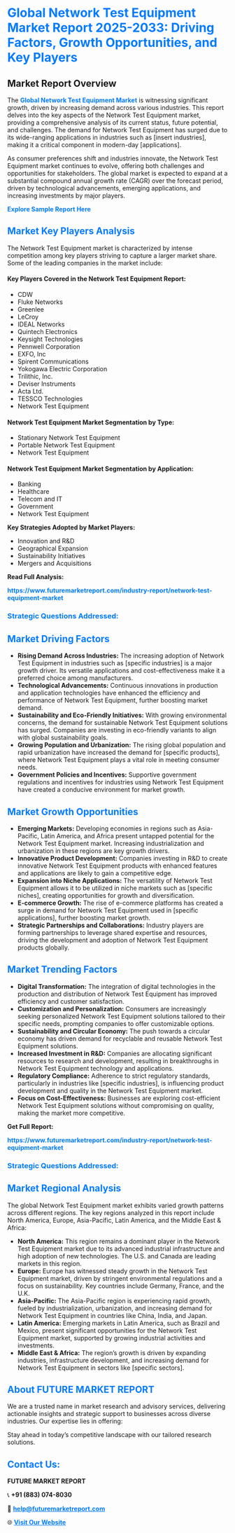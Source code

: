 <h1 style="color: #007BFF;">Global Network Test Equipment Market Report 2025-2033: Driving Factors, Growth Opportunities, and Key Players</h1>

<section id="overview">
<h2>Market Report Overview</h2>
<p>The <a href="https://www.futuremarketreport.com/industry-report/network-test-equipment-market" style="color: #007BFF; text-decoration: none;"><strong>Global Network Test Equipment Market</strong></a> is witnessing significant growth, driven by increasing demand across various industries. This report delves into the key aspects of the Network Test Equipment market, providing a comprehensive analysis of its current status, future potential, and challenges. The demand for Network Test Equipment has surged due to its wide-ranging applications in industries such as [insert industries], making it a critical component in modern-day [applications].</p>
<p>As consumer preferences shift and industries innovate, the Network Test Equipment market continues to evolve, offering both challenges and opportunities for stakeholders. The global market is expected to expand at a substantial compound annual growth rate (CAGR) over the forecast period, driven by technological advancements, emerging applications, and increasing investments by major players.</p>
</section>

<section id="overview">
<p><a href="https://www.futuremarketreport.com/request-sample/reportId=99673" style="color: #007BFF; text-decoration: none;"><strong>Explore Sample Report Here</strong></a></p>
</section>

<section id="key-players">
<h2 style="color: #007BFF;">Market Key Players Analysis</h2>
<p>The Network Test Equipment market is characterized by intense competition among key players striving to capture a larger market share. Some of the leading companies in the market include:</p>
<h4>Key Players Covered in the Network Test Equipment Report:</h4>
<ul><li>CDW</li><li>Fluke Networks</li><li>Greenlee</li><li>LeCroy</li><li>IDEAL Networks</li><li>Quintech Electronics</li><li>Keysight Technologies</li><li>Pennwell Corporation</li><li>EXFO, Inc</li><li>Spirent Communications</li><li>Yokogawa Electric Corporation</li><li>Trilithic, Inc.</li><li>Deviser Instruments</li><li>Acta Ltd.</li><li>TESSCO Technologies</li><li>Network Test Equipment</li></ul>
<h4>Network Test Equipment Market Segmentation by Type:</h4>
<ul><li>Stationary Network Test Equipment</li><li>Portable Network Test Equipment</li><li>Network Test Equipment</li></ul>

<h4>Network Test Equipment Market Segmentation by Application:</h4>
<ul><li>Banking</li><li>Healthcare</li><li>Telecom and IT</li><li>Government</li><li>Network Test Equipment</li></ul>
<p><strong>Key Strategies Adopted by Market Players:</strong></p>
<ul>
<li>Innovation and R&D</li>
<li>Geographical Expansion</li>
<li>Sustainability Initiatives</li>
<li>Mergers and Acquisitions</li>
</ul>
</section>

<section>
<p><strong>Read Full Analysis: </strong></p><a href="https://www.futuremarketreport.com/industry-report/network-test-equipment-market" style="color: #007BFF; text-decoration: none;"><strong>https://www.futuremarketreport.com/industry-report/network-test-equipment-market</strong></a>
<h3 style="color: #007BFF;">Strategic Questions Addressed:</h3>
</section>

<section id="driving-factors">
<h2 style="color: #007BFF;">Market Driving Factors</h2>
<ul>
<li><strong>Rising Demand Across Industries:</strong> The increasing adoption of Network Test Equipment in industries such as [specific industries] is a major growth driver. Its versatile applications and cost-effectiveness make it a preferred choice among manufacturers.</li>
<li><strong>Technological Advancements:</strong> Continuous innovations in production and application technologies have enhanced the efficiency and performance of Network Test Equipment, further boosting market demand.</li>
<li><strong>Sustainability and Eco-Friendly Initiatives:</strong> With growing environmental concerns, the demand for sustainable Network Test Equipment solutions has surged. Companies are investing in eco-friendly variants to align with global sustainability goals.</li>
<li><strong>Growing Population and Urbanization:</strong> The rising global population and rapid urbanization have increased the demand for [specific products], where Network Test Equipment plays a vital role in meeting consumer needs.</li>
<li><strong>Government Policies and Incentives:</strong> Supportive government regulations and incentives for industries using Network Test Equipment have created a conducive environment for market growth.</li>
</ul>
</section>

<section id="growth-opportunities">
<h2 style="color: #007BFF;">Market Growth Opportunities</h2>
<ul>
<li><strong>Emerging Markets:</strong> Developing economies in regions such as Asia-Pacific, Latin America, and Africa present untapped potential for the Network Test Equipment market. Increasing industrialization and urbanization in these regions are key growth drivers.</li>
<li><strong>Innovative Product Development:</strong> Companies investing in R&D to create innovative Network Test Equipment products with enhanced features and applications are likely to gain a competitive edge.</li>
<li><strong>Expansion into Niche Applications:</strong> The versatility of Network Test Equipment allows it to be utilized in niche markets such as [specific niches], creating opportunities for growth and diversification.</li>
<li><strong>E-commerce Growth:</strong> The rise of e-commerce platforms has created a surge in demand for Network Test Equipment used in [specific applications], further boosting market growth.</li>
<li><strong>Strategic Partnerships and Collaborations:</strong> Industry players are forming partnerships to leverage shared expertise and resources, driving the development and adoption of Network Test Equipment products globally.</li>
</ul>
</section>

<section id="trending-factors">
<h2 style="color: #007BFF;">Market Trending Factors</h2>
<ul>
<li><strong>Digital Transformation:</strong> The integration of digital technologies in the production and distribution of Network Test Equipment has improved efficiency and customer satisfaction.</li>
<li><strong>Customization and Personalization:</strong> Consumers are increasingly seeking personalized Network Test Equipment solutions tailored to their specific needs, prompting companies to offer customizable options.</li>
<li><strong>Sustainability and Circular Economy:</strong> The push towards a circular economy has driven demand for recyclable and reusable Network Test Equipment solutions.</li>
<li><strong>Increased Investment in R&D:</strong> Companies are allocating significant resources to research and development, resulting in breakthroughs in Network Test Equipment technology and applications.</li>
<li><strong>Regulatory Compliance:</strong> Adherence to strict regulatory standards, particularly in industries like [specific industries], is influencing product development and quality in the Network Test Equipment market.</li>
<li><strong>Focus on Cost-Effectiveness:</strong> Businesses are exploring cost-efficient Network Test Equipment solutions without compromising on quality, making the market more competitive.</li>
</ul>
</section>

<section>
<p><strong>Get Full Report: </strong></p><a href="https://www.futuremarketreport.com/industry-report/network-test-equipment-market" style="color: #007BFF; text-decoration: none;"><strong>https://www.futuremarketreport.com/industry-report/network-test-equipment-market</strong></a>
<h3 style="color: #007BFF;">Strategic Questions Addressed:</h3>
</section>


<section id="regional-analysis">
<h2 style="color: #007BFF;">Market Regional Analysis</h2>
<p>The global Network Test Equipment market exhibits varied growth patterns across different regions. The key regions analyzed in this report include North America, Europe, Asia-Pacific, Latin America, and the Middle East & Africa:</p>
<ul>
<li><strong>North America:</strong> This region remains a dominant player in the Network Test Equipment market due to its advanced industrial infrastructure and high adoption of new technologies. The U.S. and Canada are leading markets in this region.</li>
<li><strong>Europe:</strong> Europe has witnessed steady growth in the Network Test Equipment market, driven by stringent environmental regulations and a focus on sustainability. Key countries include Germany, France, and the U.K.</li>
<li><strong>Asia-Pacific:</strong> The Asia-Pacific region is experiencing rapid growth, fueled by industrialization, urbanization, and increasing demand for Network Test Equipment in countries like China, India, and Japan.</li>
<li><strong>Latin America:</strong> Emerging markets in Latin America, such as Brazil and Mexico, present significant opportunities for the Network Test Equipment market, supported by growing industrial activities and investments.</li>
<li><strong>Middle East & Africa:</strong> The region’s growth is driven by expanding industries, infrastructure development, and increasing demand for Network Test Equipment in sectors like [specific sectors].</li>
</ul>
</section>

<footer>
<h2 style="color: #007BFF;">About FUTURE MARKET REPORT</h2>
<p>We are a trusted name in market research and advisory services, delivering actionable insights and strategic support to businesses across diverse industries. Our expertise lies in offering:</p>

<p>Stay ahead in today’s competitive landscape with our tailored research solutions.</p>

<h2 style="color: #007BFF;">Contact Us:</h2>
<p><strong>FUTURE MARKET REPORT</strong></p>
<p>📞 <strong>+91 (883) 074-8030</strong></p>
<p>📧 <strong><a href="mailto:help@futuremarketreport.com" style="color: #007BFF;">help@futuremarketreport.com</a></strong></p>
<p>🌐 <strong><a href="https://www.futuremarketreport.com/" style="color: #007BFF;">Visit Our Website</a></strong></p>
</footer>